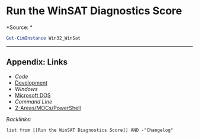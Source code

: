 # Run the WinSAT Diagnostics Score

\*Source: *

````powershell
Get-CimInstance Win32_WinSat
````

---

## Appendix: Links

* *Code*
* [Development](../../../MOCs/Development.md)
* *Windows*
* [Microsoft DOS](../../../../3-Resources/Tools/Developer%20Tools/Shell/Microsoft%20DOS.md)
* *Command Line*
* [2-Areas/MOCs/PowerShell](../../../MOCs/PowerShell.md)

*Backlinks:*

````dataview
list from [[Run the WinSAT Diagnostics Score]] AND -"Changelog"
````
